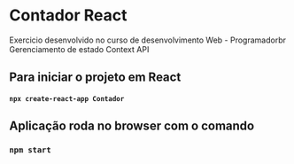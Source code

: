 # Contador React

Exercicio desenvolvido no curso de desenvolvimento Web - Programadorbr
Gerenciamento de estado Context API

## Para iniciar o projeto em React

#### `npx create-react-app Contador`

## Aplicação roda no browser com o comando

### `npm start`





